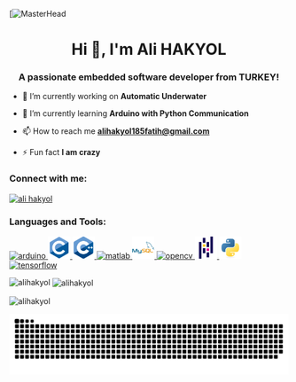 [![MasterHead](https://trthaberstatic.cdn.wp.trt.com.tr/resimler/1964000/kizilelma-aa-1964651.jpg)
<h1 align="center">Hi 👋, I'm Ali HAKYOL</h1>
<h3 align="center">A passionate embedded software developer from TURKEY!</h3>

- 🔭 I’m currently working on **Automatic Underwater**

- 🌱 I’m currently learning **Arduino with Python Communication**

- 📫 How to reach me **alihakyol185fatih@gmail.com**

- ⚡ Fun fact **I am crazy**

<h3 align="left">Connect with me:</h3>
<p align="left">
<a href="https://linkedin.com/in/ali hakyol" target="blank"><img align="center" src="https://raw.githubusercontent.com/rahuldkjain/github-profile-readme-generator/master/src/images/icons/Social/linked-in-alt.svg" alt="ali hakyol" height="30" width="40" /></a>
</p>

<h3 align="left">Languages and Tools:</h3>
<p align="left"> <a href="https://www.arduino.cc/" target="_blank" rel="noreferrer"> <img src="https://cdn.worldvectorlogo.com/logos/arduino-1.svg" alt="arduino" width="40" height="40"/> </a> <a href="https://www.cprogramming.com/" target="_blank" rel="noreferrer"> <img src="https://raw.githubusercontent.com/devicons/devicon/master/icons/c/c-original.svg" alt="c" width="40" height="40"/> </a> <a href="https://www.w3schools.com/cpp/" target="_blank" rel="noreferrer"> <img src="https://raw.githubusercontent.com/devicons/devicon/master/icons/cplusplus/cplusplus-original.svg" alt="cplusplus" width="40" height="40"/> </a> <a href="https://www.mathworks.com/" target="_blank" rel="noreferrer"> <img src="https://upload.wikimedia.org/wikipedia/commons/2/21/Matlab_Logo.png" alt="matlab" width="40" height="40"/> </a> <a href="https://www.mysql.com/" target="_blank" rel="noreferrer"> <img src="https://raw.githubusercontent.com/devicons/devicon/master/icons/mysql/mysql-original-wordmark.svg" alt="mysql" width="40" height="40"/> </a> <a href="https://opencv.org/" target="_blank" rel="noreferrer"> <img src="https://www.vectorlogo.zone/logos/opencv/opencv-icon.svg" alt="opencv" width="40" height="40"/> </a> <a href="https://pandas.pydata.org/" target="_blank" rel="noreferrer"> <img src="https://raw.githubusercontent.com/devicons/devicon/2ae2a900d2f041da66e950e4d48052658d850630/icons/pandas/pandas-original.svg" alt="pandas" width="40" height="40"/> </a> <a href="https://www.python.org" target="_blank" rel="noreferrer"> <img src="https://raw.githubusercontent.com/devicons/devicon/master/icons/python/python-original.svg" alt="python" width="40" height="40"/> </a> <a href="https://www.tensorflow.org" target="_blank" rel="noreferrer"> <img src="https://www.vectorlogo.zone/logos/tensorflow/tensorflow-icon.svg" alt="tensorflow" width="40" height="40"/> </a> </p>

<p><img align="left" src="https://github-readme-stats.vercel.app/api/top-langs?username=alihakyol&show_icons=true&locale=en&layout=compact" alt="alihakyol" /></p>

<p>&nbsp;<img align="center" src="https://github-readme-stats.vercel.app/api?username=alihakyol&show_icons=true&locale=en" alt="alihakyol" /></p>

<p><img align="center" src="https://github-readme-streak-stats.herokuapp.com/?user=alihakyol&" alt="alihakyol" /></p>
<picture>
  <source media="(prefers-color-scheme: dark)" srcset="https://raw.githubusercontent.com/alihakyol/alihakyol/output/github-contribution-grid-snake-dark.svg">
  <source media="(prefers-color-scheme: light)" srcset="https://raw.githubusercontent.com/alihakyol/alihakyol/output/github-contribution-grid-snake.svg">
  <img alt="github contribution grid snake animation" src="https://raw.githubusercontent.com/alihakyol/alihakyol/output/github-contribution-grid-snake.svg">
</picture>
